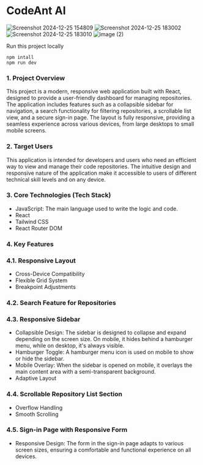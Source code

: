 # CodeAnt AI

![Screenshot 2024-12-25 154809](https://github.com/user-attachments/assets/d38f196d-9495-4b9e-9e89-b56a4648665e)
![Screenshot 2024-12-25 183002](https://github.com/user-attachments/assets/b736cbdf-e7c3-4aca-bde4-3ead81909c95)
![Screenshot 2024-12-25 183010](https://github.com/user-attachments/assets/c0ab8af1-2b5a-4dac-80ee-d3e4acc3117e)
![image (2)](https://github.com/user-attachments/assets/3c12eb14-e42d-4bde-910f-f40f270feef0)



Run this project locally
```
npm intall
npm run dev
```

### 1. Project Overview

This project is a modern, responsive web application built with React, designed to provide a user-friendly dashboard for managing repositories. The application includes features such as a collapsible sidebar for navigation, a search functionality for filtering repositories, a scrollable list view, and a secure sign-in page. The layout is fully responsive, providing a seamless experience across various devices, from large desktops to small mobile screens.

### 2. Target Users

This application is intended for developers and users who need an efficient way to view and manage their code repositories. The intuitive design and responsive nature of the application make it accessible to users of different technical skill levels and on any device.

### 3. Core Technologies (Tech Stack)

- JavaScript: The main language used to write the logic and code.
- React
- Tailwind CSS
- React Router DOM


### 4. Key Features

### 4.1. Responsive Layout

- Cross-Device Compatibility
- Flexible Grid System
- Breakpoint Adjustments

### 4.2. Search Feature for Repositories

### 4.3. Responsive Sidebar

- Collapsible Design: The sidebar is designed to collapse and expand depending on the screen size. On mobile, it hides behind a hamburger menu, while on desktop, it's always visible.
- Hamburger Toggle: A hamburger menu icon is used on mobile to show or hide the sidebar.
- Mobile Overlay: When the sidebar is opened on mobile, it overlays the main content area with a semi-transparent background.
- Adaptive Layout

### 4.4. Scrollable Repository List Section

- Overflow Handling
- Smooth Scrolling

### 4.5. Sign-in Page with Responsive Form

- Responsive Design: The form in the sign-in page adapts to various screen sizes, ensuring a comfortable and functional experience on all devices.
